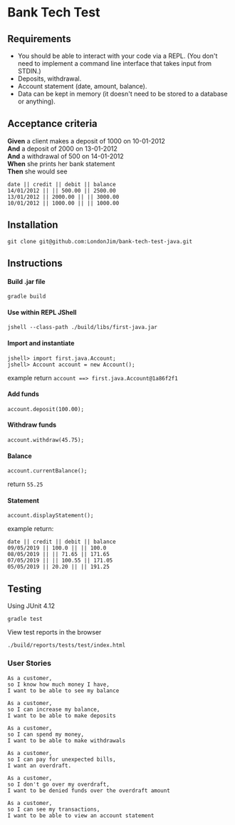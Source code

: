 # Bank Tech Test

## Requirements

* You should be able to interact with your code via a REPL.  (You don't need to implement a command line interface that takes input from STDIN.)
* Deposits, withdrawal.
* Account statement (date, amount, balance).
* Data can be kept in memory (it doesn't need to be stored to a database or anything).

## Acceptance criteria

**Given** a client makes a deposit of 1000 on 10-01-2012  
**And** a deposit of 2000 on 13-01-2012  
**And** a withdrawal of 500 on 14-01-2012  
**When** she prints her bank statement  
**Then** she would see

```
date || credit || debit || balance
14/01/2012 || || 500.00 || 2500.00
13/01/2012 || 2000.00 || || 3000.00
10/01/2012 || 1000.00 || || 1000.00
```

## Installation

```
git clone git@github.com:LondonJim/bank-tech-test-java.git
```

## Instructions
#### Build .jar file

```
gradle build
```

#### Use within REPL JShell
```
jshell --class-path ./build/libs/first-java.jar
```

#### Import and instantiate
```
jshell> import first.java.Account;
jshell> Account account = new Account();
```
example return `account ==> first.java.Account@1a86f2f1`

#### Add funds
```
account.deposit(100.00);
```

#### Withdraw funds
```
account.withdraw(45.75);
```

#### Balance
```
account.currentBalance();
```
return `55.25`

#### Statement
```
account.displayStatement();
```
example return:
```
date || credit || debit || balance
09/05/2019 || 100.0 || || 100.0
08/05/2019 || || 71.65 || 171.65
07/05/2019 || || 100.55 || 171.05
05/05/2019 || 20.20 || || 191.25
```

## Testing
Using JUnit 4.12

```
gradle test
```

View test reports in the browser
```
./build/reports/tests/test/index.html
```




### User Stories

```
As a customer,
so I know how much money I have,
I want to be able to see my balance

As a customer,
so I can increase my balance,
I want to be able to make deposits

As a customer,
so I can spend my money,
I want to be able to make withdrawals

As a customer,
so I can pay for unexpected bills,
I want an overdraft.

As a customer,
so I don't go over my overdraft,
I want to be denied funds over the overdraft amount

As a customer,
so I can see my transactions,
I want to be able to view an account statement
```
